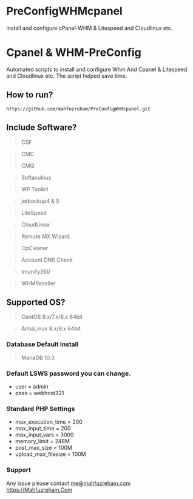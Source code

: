 # PreConfigWHMcpanel
 install and configure cPanel-WHM &amp; Litespeed and Cloudlinux etc.
# Cpanel & WHM-PreConfig
Automated scripts to install and configure Whm And Cpanel &amp; Litespeed and Cloudlinux etc.  The script helped save time.

## How to run?

```
https://github.com/mahfuzreham/PreConfigWHMcpanel.git
```
## Include Software?
> CSF

> CMC 

> CMQ 

> Softaculous

> WP Toolkit

> jetbackup4 & 5

> LiteSpeed 

> CloudLinux 

> Remote MX Wizard

> CpCleaner

> Account DNS Check

> Imunify360 

> WHMReseller 

## Supported OS?
> CentOS 6.x/7.x/8.x 64bit

> AlmaLinux 8.x/9.x 64bit




### Database Default Install
> MariaDB 10.3

### Default LSWS password you can change.
* user = admin
* pass = webhost321

### Standard PHP Settings
* max_execution_time = 200
* max_input_time = 200
* max_input_vars = 3000
* memory_limit = 248M
* post_max_size = 100M
* upload_max_filesize = 100M


### Support

Any issue please contact me@mahfuzreham.com
https://Mahfuzreham.Com
